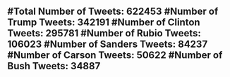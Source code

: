 #Total Number of Tweets: 622453 
#Number of Trump Tweets: 342191
#Number of Clinton Tweets: 295781
#Number of Rubio Tweets: 106023
#Number of Sanders Tweets: 84237
#Number of Carson Tweets: 50622
#Number of Bush Tweets: 34887
---
